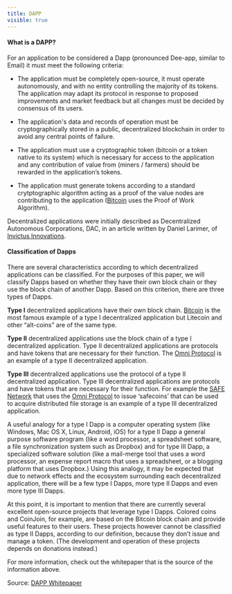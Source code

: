 ```yaml
---
title: DAPP
visible: true
---
```


#### What is a DAPP?

For an application to be considered a Dapp (pronounced Dee-app, similar to Email) it must meet the following criteria:

* The application must be completely open-source, it must operate autonomously, and with no entity controlling the majority of its tokens. The application may adapt its protocol in response to proposed improvements and market feedback but all changes must be decided by consensus of its users.

* The application's data and records of operation must be cryptographically stored in a public, decentralized blockchain in order to avoid any central points of failure.

* The application must use a cryptographic token (bitcoin or a token native to its system) which is necessary for access to the application and any contribution of value from (miners / farmers) should be rewarded in the application’s tokens.

* The application must generate tokens according to a standard crytptographic algorithm acting as a proof of the value nodes are contributing to the application ([Bitcoin](../bitcoin) uses the Proof of Work Algorithm).

Decentralized applications were initially described as Decentralized Autonomous Corporations, DAC, in an article written by Daniel Larimer, of [Invictus Innovations](http://bitsharesblog.com/tag/invictus-innovations/).

#### Classification of Dapps

There are several characteristics according to which decentralized applications can be classified. For the purposes of this paper, we will classify Dapps based on whether they have their own block chain or they use the block chain of another Dapp. Based on this criterion, there are three types of Dapps.

**Type I** decentralized applications have their own block chain. [Bitcoin](../bitcoin) is the most famous example of a type I decentralized application but Litecoin and other “alt-coins” are of the same type.

**Type II** decentralized applications use the block chain of a type I decentralized application. Type II decentralized applications are protocols and have tokens that are necessary for their function. The [Omni Protocol](http://www.omnilayer.org/) is an example of a type II decentralized application.

**Type III** decentralized applications use the protocol of a type II decentralized application. Type III decentralized applications are protocols and have tokens that are necessary for their function. For example the [SAFE Network](https://safenetwork.org/) that uses the [Omni Protocol](http://www.omnilayer.org/) to issue ‘safecoins’ that can be used to acquire distributed file storage is an example of a type III decentralized application.

A useful analogy for a type I Dapp is a computer operating system (like Windows, Mac OS X, Linux, Android, iOS) for a type II Dapp a general purpose software program (like a word processor, a spreadsheet software, a file synchronization system such as Dropbox) and for type III Dapp, a specialized software solution (like a mail-merge tool that uses a word processor, an expense report macro that uses a spreadsheet, or a blogging platform that uses Dropbox.) Using this analogy, it may be expected that due to network effects and the ecosystem surrounding each decentralized application, there will be a few type I Dapps, more type II Dapps and even more type III Dapps.

At this point, it is important to mention that there are currently several excellent open-source projects that leverage type I Dapps. Colored coins and CoinJoin, for example, are based on the Bitcoin block chain and provide useful features to their users. These projects however cannot be classified as type II Dapps, according to our definition, because they don’t issue and manage a token. (The development and operation of these projects depends on donations instead.)

For more information, check out the whitepaper that is the source of the information above.

Source: [DAPP Whitepaper](https://github.com/DavidJohnstonCEO/DecentralizedApplications)
